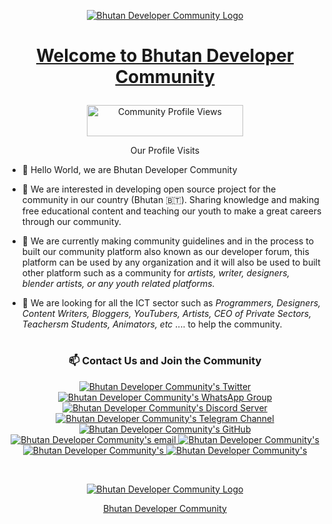 <p align="center">
 <a target="_blank" href="https://www.devbt.org">
  <img src="https://devbt.org/assets/email/socials-cover.png" alt="Bhutan Developer Community Logo" />
 </a>
</p>

# <a href="https://www.devbt.org" target="_blank"> <p align="center">Welcome to Bhutan Developer Community</p> </a>

<p align="center"> <img src="https://komarev.com/ghpvc/?username=BTDeveloperCommunity&style=flat-square@color=yellow" alt="Community Profile Views" width="250" height="50"/> </p>
<p align="center">Our Profile Visits</p>

- 👋 Hello World, we are Bhutan Developer Community

- 👀 We are interested in developing open source project for the community in our country (Bhutan 🇧🇹). Sharing knowledge and making free educational content and teaching our youth to make a great careers through our community.

- 🌱 We are currently making community guidelines and in the process to built our community platform also known as our developer forum, this platform can be used by any organization and it will also be used to built other platform such as a community for *artists, writer, designers, blender artists, or any youth related platforms.*

- 💞️ We are looking for all the ICT sector such as *Programmers, Designers, Content Writers, Bloggers, YouTubers, Artists, CEO of Private Sectors, Teachersm Students, Animators, etc* .... to help the community.

#
 
 ### <p align="center">📫 Contact Us and Join the Community </p>
 
<p align="center">
 <a href="https://twitter.com/btdevcommunity">
  <img src="https://img.shields.io/badge/Twitter-1DA1F2?style=for-the-badge&logo=twitter&logoColor=white" alt="Bhutan Developer Community's Twitter" />     
 </a>
 <a target="_blank" href="https://chat.whatsapp.com/ByKjpnV2ajsBiqG140WEI2">
  <img src="https://img.shields.io/badge/whatsapp-25D366?style=for-the-badge&logo=WhatsApp&logoColor=white" alt="Bhutan Developer Community's WhatsApp Group" />     
 </a>
 <a target="_blank" href="https://discord.gg/kfG4Z9qBEb">
  <img src="https://img.shields.io/badge/discord-7289DA?style=for-the-badge&logo=Discord&logoColor=white" alt="Bhutan Developer Community's Discord Server" />     
 </a>
 <a href="https://t.me/+0WfVhQysyQFiOTg1">
  <img src="https://img.shields.io/badge/Telegram-229ED9?style=for-the-badge&logo=telegram&logoColor=white" alt="Bhutan Developer Community's Telegram Channel" />   
 </a>
 <a target="_blank" href="https://github.com/btdevcommunity">
  <img src="https://img.shields.io/badge/GitHub-171515?style=for-the-badge&logo=github&logoColor=white" alt="Bhutan Developer Community's GitHub" />     
 </a>
 <a target="_blank" href="mailto:btdevelopercommunity@gmail.com">
  <img src="https://img.shields.io/badge/email-3357C0?style=for-the-badge&logo=gmail&logoColor=white" alt="Bhutan Developer Community's email" />     
 </a>
 <a target="_blank" href="https://www.devbt.org">
  <img src="https://img.shields.io/badge/Website-1EBBEE?style=for-the-badge&logo=internetexplorer&logoColor=white" alt="Bhutan Developer Community's" />     
 </a>
  </a>
  <a target="_blank" href="https://www.facebook.com/btdevcommunity">
  <img src="https://img.shields.io/badge/Facebook-4267B2?style=for-the-badge&logo=facebook&logoColor=white" alt="Bhutan Developer Community's" />     
 </a>
  <a target="_blank" href="https://www.instagram.com/btdevcommunity">
  <img src="https://img.shields.io/badge/Instagram-8a3ab9?style=for-the-badge&logo=instagram&logoColor=white" alt="Bhutan Developer Community's" />     
 </a>
</p>

<br/>
<p align="center">
 <a target="_blank" href="https://www.devbt.org">
  <img src="https://github.com/BTDeveloperCommunity/devbt.org/blob/main/assets/img/logo.png" alt="Bhutan Developer Community Logo" />
 </a>
</p>
<a target="_blank" href="https://www.devbt.org">
 <p align="center">Bhutan Developer Community</p>
</a>


<!-- 
 * Doesnt Work right now because the api doenst provide infos for community GitHub accounts

### Our GitHub Stats

![Github Stats](https://github-readme-stats.vercel.app/api?username=BTDeveloperCommunity&count_private=true&show_icons=true&include_all_commits=true)

![Top Langs](https://github-readme-stats.vercel.app/api/top-langs/?username=BTDeveloperCommunity&hide=TeX&layout=compact) -->

